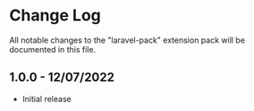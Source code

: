 # Change Log

All notable changes to the "laravel-pack" extension pack will be documented in this file.

## 1.0.0 - 12/07/2022

- Initial release
